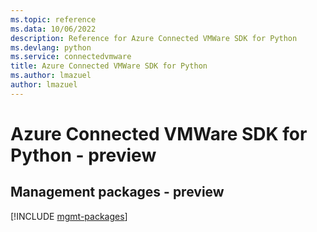 ```yaml
---
ms.topic: reference
ms.data: 10/06/2022
description: Reference for Azure Connected VMWare SDK for Python
ms.devlang: python
ms.service: connectedvmware
title: Azure Connected VMWare SDK for Python
ms.author: lmazuel
author: lmazuel
---
```

# Azure Connected VMWare SDK for Python - preview

## Management packages - preview
[!INCLUDE [mgmt-packages](connected-vmware-mgmt-index.md)]